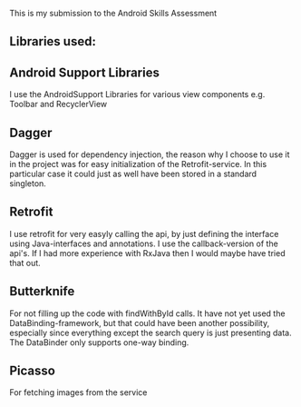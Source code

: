 This is my submission to the Android Skills Assessment



Libraries used:
---------------

Android Support Libraries
-------------------------
I use the AndroidSupport Libraries for various view components e.g. Toolbar and RecyclerView

Dagger
------

Dagger is used for dependency injection, the reason why I choose to use it in the project was for easy
initialization of the Retrofit-service. In this particular case it could just as well have been stored
in a standard singleton.

Retrofit
--------

I use retrofit for very easyly calling the api, by just defining the interface using Java-interfaces
and annotations. I use the callback-version of the api's. If I had more experience with RxJava then
I would maybe have tried that out.

Butterknife
-----------

For not filling up the code with findWithById calls. It have not yet used the DataBinding-framework,
but that could have been another possibility, especially since everything except the search query is
 just presenting data. The DataBinder only supports one-way binding.


Picasso
-------

For fetching images from the service

